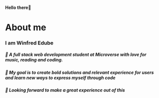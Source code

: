 #### Hello there🤗


# About me
### I am Winfred Edube

##### 🌻 A full stack web development student at Microverse with love for music, reading and coding. 
##### 🌻 My goal is to create bold solutions and relevant experience for users and learn new ways to express myself through code
##### 🌻 Looking forward to make a great experience out of this
